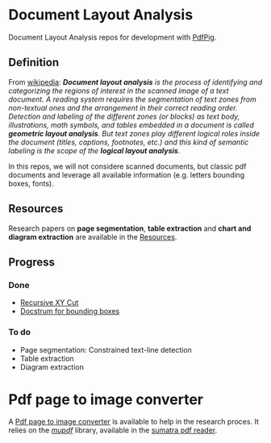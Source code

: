 # Document Layout Analysis
Document Layout Analysis repos for development with [PdfPig](https://github.com/UglyToad/PdfPig).

## Definition
From [wikipedia](https://en.wikipedia.org/wiki/Document_layout_analysis): ___Document layout analysis__ is the process of identifying and categorizing the regions of interest in the scanned image of a text document. A reading system requires the segmentation of text zones from non-textual ones and the arrangement in their correct reading order. Detection and labeling of the different zones (or blocks) as text body, illustrations, math symbols, and tables embedded in a document is called __geometric layout analysis__. But text zones play different logical roles inside the document (titles, captions, footnotes, etc.) and this kind of semantic labeling is the scope of the __logical layout analysis__._

In this repos, we will not considere scanned documents, but classic pdf documents and leverage all available information (e.g. letters bounding boxes, fonts).

## Resources
Research papers on __page segmentation__, __table extraction__ and __chart and diagram extraction__ are available in the [Resources](DocumentLayoutAnalysis/DocumentLayoutAnalysis/Resources).

## Progress
### Done
- [Recursive XY Cut](https://github.com/UglyToad/PdfPig/blob/master/src/UglyToad.PdfPig/DocumentLayoutAnalysis/RecursiveXYCut.cs)
- [Docstrum for bounding boxes](https://github.com/UglyToad/PdfPig/blob/master/src/UglyToad.PdfPig/DocumentLayoutAnalysis/DocstrumBB.cs)
### To do
- Page segmentation: Constrained text-line detection
- Table extraction
- Diagram extraction

# Pdf page to image converter
A [Pdf page to image converter](DocumentLayoutAnalysis/ImageConverter) is available to help in the research proces. It relies on the [_mupdf_](https://github.com/sumatrapdfreader/sumatrapdf) library, available in the [sumatra pdf reader](https://github.com/sumatrapdfreader/sumatrapdf/tree/master/mupdf/include/mupdf).
 
